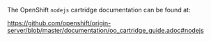 The OpenShift `nodejs` cartridge documentation can be found at:

https://github.com/openshift/origin-server/blob/master/documentation/oo_cartridge_guide.adoc#nodejs
